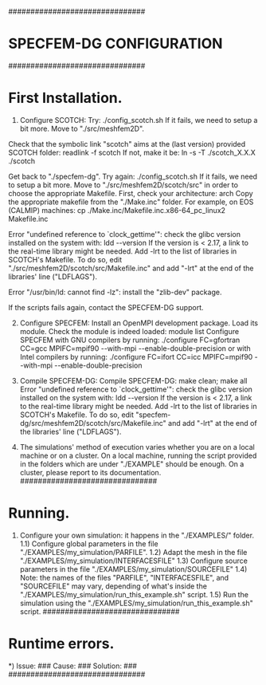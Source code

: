 ###############################
# SPECFEM-DG CONFIGURATION    #
###############################

# First Installation. #########
1) Configure SCOTCH:
  Try:
    ./config_scotch.sh
  If it fails, we need to setup a bit more. Move to "./src/meshfem2D".
  
  Check that the symbolic link "scotch" aims at the (last version) provided SCOTCH folder:
    readlink -f scotch
  If not, make it be:
    ln -s -T ./scotch_X.X.X ./scotch

  Get back to "./specfem-dg". Try again:
    ./config_scotch.sh
  If it fails, we need to setup a bit more. Move to "./src/meshfem2D/scotch/src" in order to choose the appropriate Makefile. First, check your architecture:
    arch
  Copy the appropriate makefile from the "./Make.inc" folder. For example, on EOS (CALMIP) machines:
    cp ./Make.inc/Makefile.inc.x86-64_pc_linux2 Makefile.inc

  Error "undefined reference to `clock_gettime'": check the glibc version installed on the system with:
    ldd --version
  If the version is < 2.17, a link to the real-time library might be needed. Add -lrt to the list of libraries in SCOTCH's Makefile. To do so, edit "./src/meshfem2D/scotch/src/Makefile.inc" and add "-lrt" at the end of the libraries' line ("LDFLAGS").
  
  Error "/usr/bin/ld: cannot find -lz": install the "zlib-dev" package.
  
  If the scripts fails again, contact the SPECFEM-DG support.

2) Configure SPECFEM:
  Install an OpenMPI development package. Load its module. Check the module is indeed loaded:
    module list
  Configure SPECFEM with GNU compilers by running:
    ./configure FC=gfortran CC=gcc MPIFC=mpif90 --with-mpi --enable-double-precision
  or with Intel compilers by running:
    ./configure FC=ifort CC=icc MPIFC=mpif90 --with-mpi --enable-double-precision

3) Compile SPECFEM-DG:
  Compile SPECFEM-DG:
    make clean; make all
  Error "undefined reference to `clock_gettime'": check the glibc version installed on the system with:
    ldd --version
  If the version is < 2.17, a link to the real-time library might be needed. Add -lrt to the list of libraries in SCOTCH's Makefile. To do so, edit "specfem-dg/src/meshfem2D/scotch/src/Makefile.inc" and add "-lrt" at the end of the libraries' line ("LDFLAGS").

4) The simulations' method of execution varies whether you are on a local machine or on a cluster. On a local machine, running the script provided in the folders which are under "./EXAMPLE" should be enough. On a cluster, please report to its documentation.
###############################

# Running. ####################
1) Configure your own simulation: it happens in the "./EXAMPLES/" folder.
1.1) Configure global parameters in the file "./EXAMPLES/my_simulation/PARFILE".
1.2) Adapt the mesh in the file "./EXAMPLES/my_simulation/INTERFACESFILE"
1.3) Configure source parameters in the file "./EXAMPLES/my_simulation/SOURCEFILE"
1.4) Note: the names of the files "PARFILE", "INTERFACESFILE", and "SOURCEFILE" may vary, depending of what's inside the "./EXAMPLES/my_simulation/run_this_example.sh" script.
1.5) Run the simulation using the "./EXAMPLES/my_simulation/run_this_example.sh" script.
###############################

# Runtime errors. #############
*) Issue:    ###
   Cause:    ###
   Solution: ###
###############################
